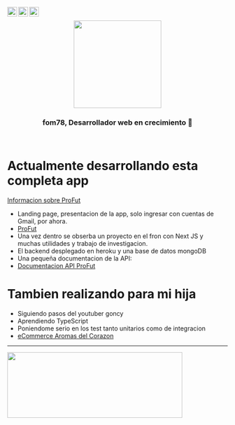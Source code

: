 
<br/>

<a href="https://twitter.com/fom78a">
<img align="left" alt="Fernando Masino Twitter" width="22px" src="https://icongr.am/fontawesome/twitter.svg?size=128&color=9108cb" />
</a>
<a href="https://www.linkedin.com/in/fernandomasino/">
<img align="left" alt="Fernando Masino LinkedIN" width="22px" src="https://icongr.am/fontawesome/linkedin.svg?size=128&color=9108cb" />
</a>
<a href="https://instagram.com/fom78a">
<img align="left" alt="Fernando Masino Instagram" width="22px" src="https://icongr.am/fontawesome/instagram.svg?size=128&color=9108cb" />
</a>


<br />

<p align="center" width="300" >
   <img align="center" width="200px"  src="https://avatars.githubusercontent.com/u/49108644?s=400&u=841c311f12f459f8c7209f6bd8739a2a30616665&v=4" />
   <h3 align="center">fom78, Desarrollador web en crecimiento 👋</h3>
</p>
<br />


# Actualmente desarrollando esta completa app

<a href="https://github.com/fom78/profut.info">Informacion sobre ProFut</a>
<br />
- Landing page, presentacion de la app, solo ingresar con cuentas de Gmail, por ahora.
- <a href="https://profut.vercel.app/">ProFut</a>
- Una vez dentro se obserba un proyecto en el fron con Next JS y muchas utilidades y trabajo de investigacion.
- El backend desplegado en heroku y una base de datos mongoDB
- Una pequeña documentacion de la API:
- <a href="https://profut.herokuapp.com/docs/">Documentacion API ProFut</a>

# Tambien realizando para mi hija

- Siguiendo pasos del youtuber goncy 
- Aprendiendo TypeScript
- Poniendome serio en los test tanto unitarios como de integracion
- <a href="https://aromasdelcorazon.vercel.app/">eCommerce Aromas del Corazon</a>
         
---



<img  width="400px" height="150px"  src="https://github-readme-stats.vercel.app/api?username=fom78&show_icons=true&hide_border=false"/>
